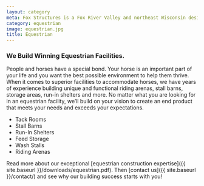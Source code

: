 ```yaml
---
layout: category
meta: Fox Structures is a Fox River Valley and northeast Wisconsin design/build contractor specializing in equestrian, agricultural and commercial construction.
category: equestrian
image: equestrian.jpg
title: Equestrian
---
```


### We Build Winning Equestrian Facilities.

People and horses have a special bond. Your horse is an important part of your life and you want the best possible environment to help them thrive. When it comes to superior facilities to accommodate horses, we have years of experience building unique and functional riding arenas, stall barns, storage areas, run-in shelters and more. No matter what you are looking for in an equestrian facility, we’ll build on your vision to create an end product that meets your needs and exceeds your expectations.

* Tack Rooms
* Stall Barns
* Run-In Shelters
* Feed Storage
* Wash Stalls
* Riding Arenas 

Read more about our exceptional [equestrian construction expertise]({{ site.baseurl }}/downloads/equestrian.pdf). Then [contact us]({{ site.baseurl }}/contact/) and see why our building success starts with you!
